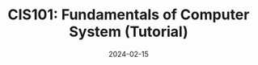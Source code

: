 ---
title: "CIS101: Fundamentals of Computer System (Tutorial)"
collection: teaching
type: "Undergraduate Course"
permalink: /teaching/2015-spring-teaching-1
venue: "Department of Computer Science and Engneering, Indepedent University Bangladesh"
date: 2024-02-15
location: "City, Country"
---